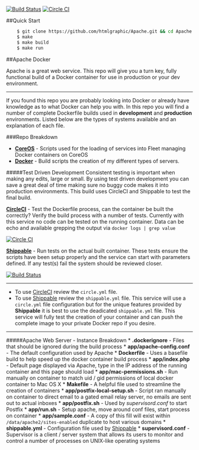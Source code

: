 [![Build Status](https://api.shippable.com/projects/54cf015b5ab6cc13528a7b6a/badge?branchName=master)](https://app.shippable.com/projects/54cf015b5ab6cc13528a7b6a/builds/latest) [![Circle CI](https://circleci.com/gh/htmlgraphic/Apache/tree/master.svg?style=svg&circle-token=6f8463477c38cc56c01834f54deaaac355916654)](https://circleci.com/gh/htmlgraphic/Apache/tree/master)


##Quick Start
```bash
	$ git clone https://github.com/htmlgraphic/Apache.git && cd Apache
	$ make
	$ make build
	$ make run
```

##Apache Docker

Apache is a great web service. This repo will give you a turn key, fully functional build of a Docker container for use in production or your dev environment.

---

If you found this repo you are probably looking into Docker or already have knowledge as to what Docker can help you with. In this repo you will find a number of complete Dockerfile builds used in **development** and **production** environments. Listed below are the types of systems available and an explanation of each file. 

###Repo Breakdown
* [**CoreOS**](https://github.com/htmlgraphic/CoreOS) - Scripts used for the loading of services into Fleet managing Docker containers on CoreOS
* [**Docker**](https://github.com/htmlgraphic/Docker) - Build scripts the creation of my different types of servers. 


#####Test Driven Development
Consistent testing is important when making any edits, large or small. By using test driven development you can save a great deal of time making sure no buggy code makes it into production environments. This build uses CircleCI and Shippable to test the final build.

**[CircleCI](https://circleci.com/gh/htmlgraphic/Postfix)** - Test the Dockerfile process, can the container be built the correctly? Verify the build process with a number of tests. Currently with this service no code can be tested on the running container. Data can be echo and available grepping the output via `docker logs | grep value`

[![Circle CI](https://circleci.com/gh/htmlgraphic/Apache/tree/master.svg?style=svg&circle-token=6f8463477c38cc56c01834f54deaaac355916654)](https://circleci.com/gh/htmlgraphic/Apache/tree/master)

**[Shippable](https://shippable.com)** - Run tests on the actual built container. These tests ensure the scripts have been setup properly and the service can start with parameters defined. If any test(s) fail the system should be reviewed closer.

[![Build Status](https://api.shippable.com/projects/54cf015b5ab6cc13528a7b6a/badge?branchName=develop)](https://app.shippable.com/projects/54cf015b5ab6cc13528a7b6a/builds/latest)


---

* To use [CircleCI](https://circleci.com/gh/htmlgraphic/Docker) review the `circle.yml` file. 
* To use [Shippable](http://shippable.com) review the `shippable.yml` file. This service will use a `circle.yml` file configuration but for the unique features provided by **Shippable** it is best to use the deadicated `shippable.yml` file. This service will fully test the creation of your container and can push the complete image to your private Docker repo if you desire.

---


#####Apache Web Server - Instance Breakdown
	* **.dockerignore** - Files that should be ignored during the build process
	* **app/apache-config.conf** - The default configuration used by Apache
	* **Dockerfile** - Uses a basefile build to help speed up the docker container build process
	* **app/index.php** - Default page displayed via Apache, type in the IP address of the running container and this page should load
	* **app/mac-permissions.sh** - Run manually on container to match uid / gid permissions of local docker container to Mac OS X
	* **Makefile** - A helpful file used to streamline the creation of containers
	* **app/postfix-local-setup.sh** - Script ran manually on container to direct email to a gated email relay server, no emails are sent out to actual inboxes
	* **app/postfix.sh** - Used by *supervisord.conf* to start Postfix
	* **app/run.sh** - Setup apache, move around conf files, start process on container
	* **app/sample.conf** - A copy of this fill will exist within `/data/apache2/sites-enabled` duplicate to host various domains
	* **shippable.yml** - Configuration file used by [Shippable](Shippable.com)
	* **supervisord.conf** - Supervisor is a client / server system that allows its users to monitor and control a number of processes on UNIX-like operating systems
